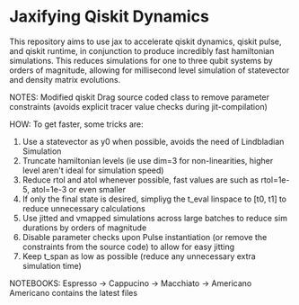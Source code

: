 # Jaxifying Qiskit Dynamics

This repository aims to use jax to accelerate qiskit dynamics, qiskit pulse, and qiskit runtime, in conjunction to produce incredibly fast hamiltonian simulations. This reduces simulations for one to three qubit systems by orders of magnitude, allowing for millisecond level simulation of statevector and density matrix evolutions.

NOTES:
Modified qiskit Drag source coded class to remove parameter constraints (avoids explicit tracer value checks during jit-compilation)

HOW:
To get faster, some tricks are:

1. Use a statevector as y0 when possible, avoids the need of Lindbladian Simulation
2. Truncate hamiltonian levels (ie use dim=3 for non-linearities, higher level aren't ideal for simulation speed)
3. Reduce rtol and atol whenever possible, fast values are such as rtol=1e-5, atol=1e-3 or even smaller
4. If only the final state is desired, simpliyg the t_eval linspace to [t0, t1] to reduce unnecessary calculations
5. Use jitted and vmapped simulations across large batches to reduce sim durations by orders of magnitude
6. Disable parameter checks upon Pulse instantiation (or remove the constraints from the source code) to allow for easy jitting
7. Keep t_span as low as possible (reduce any unnecessary extra simulation time)

NOTEBOOKS:
Espresso -> Cappucino -> Macchiato -> Americano
Americano contains the latest files
